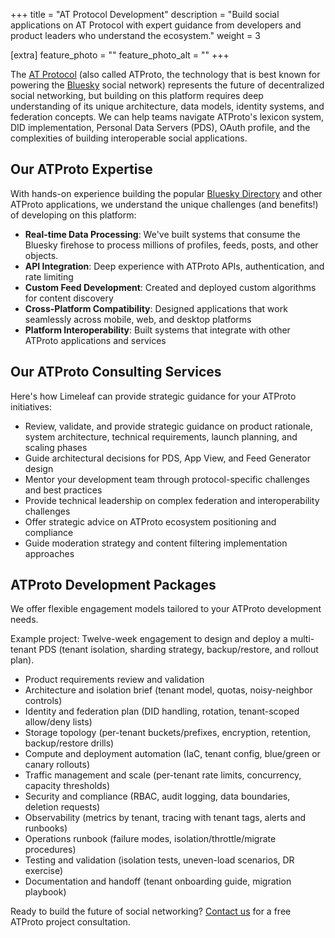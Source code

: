 +++
title = "AT Protocol Development"
description = "Build social applications on AT Protocol with expert guidance from developers and product leaders who understand the ecosystem."
weight = 3

[extra]
feature_photo = ""
feature_photo_alt = ""
+++

The [AT Protocol](https://atproto.com) (also called ATProto, the technology that is best known for powering the [Bluesky](https://bsky.app) social network) represents the future of decentralized social networking, but building on this platform requires deep understanding of its unique architecture, data models, identity systems, and federation concepts. We can help teams navigate ATProto's lexicon system, DID implementation, Personal Data Servers (PDS), OAuth profile, and the complexities of building interoperable social applications.

<!-- more -->

## Our ATProto Expertise

With hands-on experience building the popular [Bluesky Directory](https://blueskydirectory.com) and other ATProto applications, we understand the unique challenges (and benefits!) of developing on this platform:

- **Real-time Data Processing**: We've built systems that consume the Bluesky firehose to process millions of profiles, feeds, posts, and other objects.
- **API Integration**: Deep experience with ATProto APIs, authentication, and rate limiting
- **Custom Feed Development**: Created and deployed custom algorithms for content discovery
- **Cross-Platform Compatibility**: Designed applications that work seamlessly across mobile, web, and desktop platforms
- **Platform Interoperability**: Built systems that integrate with other ATProto applications and services

## Our ATProto Consulting Services

Here's how Limeleaf can provide strategic guidance for your ATProto initiatives:

- Review, validate, and provide strategic guidance on product rationale, system architecture, technical requirements, launch planning, and scaling phases
- Guide architectural decisions for PDS, App View, and Feed Generator design
- Mentor your development team through protocol-specific challenges and best practices
- Provide technical leadership on complex federation and interoperability challenges
- Offer strategic advice on ATProto ecosystem positioning and compliance
- Guide moderation strategy and content filtering implementation approaches

## ATProto Development Packages

We offer flexible engagement models tailored to your ATProto development needs.

Example project: Twelve-week engagement to design and deploy a multi-tenant PDS (tenant isolation, sharding strategy, backup/restore, and rollout plan).

- Product requirements review and validation
- Architecture and isolation brief (tenant model, quotas, noisy-neighbor controls)
- Identity and federation plan (DID handling, rotation, tenant-scoped allow/deny lists)
- Storage topology (per-tenant buckets/prefixes, encryption, retention, backup/restore drills)
- Compute and deployment automation (IaC, tenant config, blue/green or canary rollouts)
- Traffic management and scale (per-tenant rate limits, concurrency, capacity thresholds)
- Security and compliance (RBAC, audit logging, data boundaries, deletion requests)
- Observability (metrics by tenant, tracing with tenant tags, alerts and runbooks)
- Operations runbook (failure modes, isolation/throttle/migrate procedures)
- Testing and validation (isolation tests, uneven-load scenarios, DR exercise)
- Documentation and handoff (tenant onboarding guide, migration playbook)

Ready to build the future of social networking? [Contact us](/contact/ "Contact us") for a free ATProto project consultation.